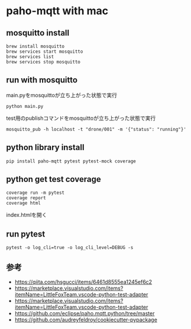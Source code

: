 # paho-mqtt with mac

## mosquitto install

```shell
brew install mosquitto
brew services start mosquitto
brew services list
brew services stop mosquitto
```

## run with mosquitto

main.pyをmosquittoが立ち上がった状態で実行

```shell
python main.py
```

test用のpublishコマンドをmosquittoが立ち上がった状態で実行

```shell
mosquitto_pub -h localhost -t "drone/001" -m '{"status": "running"}'
```



## python library install

```shell
pip install paho-mqtt pytest pytest-mock coverage
```

## python get  test coverage

```
coverage run -m pytest
coverage report
coverage html
```
index.htmlを開く

## run pytest

```
pytest -o log_cli=true -o log_cli_level=DEBUG -s
```


## 参考

- https://qiita.com/hsgucci/items/6461d8555ea1245ef6c2 
- https://marketplace.visualstudio.com/items?itemName=LittleFoxTeam.vscode-python-test-adapter 
- https://marketplace.visualstudio.com/items?itemName=LittleFoxTeam.vscode-python-test-adapter 
- https://github.com/eclipse/paho.mqtt.python/tree/master 
- https://github.com/audreyfeldroy/cookiecutter-pypackage

